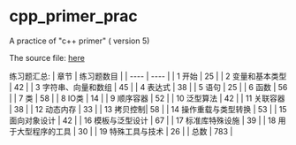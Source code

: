 # cpp_primer_prac
A practice of "c++ primer" ( version 5)

The source file:
[here](https://www.informit.com/store/c-plus-plus-primer-9780321714114)

练习题汇总:
|  章节   | 练习题数目  |
|  ----  | ----  |
| 1 开始 | 25 |
| 2 变量和基本类型 | 42 |
| 3 字符串、向量和数组 | 45 |
| 4 表达式 | 38 |
| 5 语句 | 25 |
| 6 函数 | 56 |
| 7 类 | 58 |
| 8 IO类 | 14 |
| 9 顺序容器 | 52 |
| 10 泛型算法 | 42 |
| 11 关联容器 | 38 |
| 12 动态内存 | 33 |
| 13 拷贝控制| 58 |
| 14 操作重载与类型转换 | 53 |
| 15 面向对象设计 | 42 |
| 16 模板与泛型设计 | 67 |
| 17 标准库特殊设施 | 39 |
| 18 用于大型程序的工具 | 30 |
| 19 特殊工具与技术 | 26 |
| 总数 | 783 |